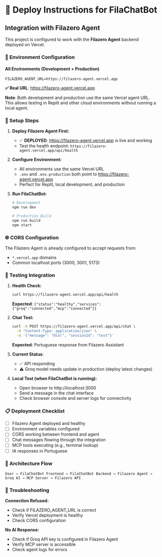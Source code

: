 # 🚀 Deploy Instructions for FilaChatBot

## Integration with Filazero Agent

This project is configured to work with the **Filazero Agent** backend deployed on Vercel.

### 📡 Environment Configuration

#### All Environments (Development + Production)
```env
FILAZERO_AGENT_URL=https://filazero-agent.vercel.app
```
**✅ Real URL**: https://filazero-agent.vercel.app

**Note**: Both development and production use the same Vercel agent URL. This allows testing in Replit and other cloud environments without running a local agent.

### 🔧 Setup Steps

1. **Deploy Filazero Agent First:**
   - ✅ **DEPLOYED**: https://filazero-agent.vercel.app is live and working
   - Test the health endpoint: `https://filazero-agent.vercel.app/api/health`

2. **Configure Environment:**
   - All environments use the same Vercel URL
   - `.env` and `.env.production` both point to https://filazero-agent.vercel.app
   - Perfect for Replit, local development, and production

3. **Run FilaChatBot:**
   ```bash
   # Development
   npm run dev
   
   # Production Build
   npm run build
   npm start
   ```

### 🌐 CORS Configuration

The Filazero Agent is already configured to accept requests from:
- `*.vercel.app` domains
- Common localhost ports (3000, 3001, 5173)

### 🧪 Testing Integration

1. **Health Check:**
   ```bash
   curl https://filazero-agent.vercel.app/api/health
   ```
   **Expected**: `{"status":"healthy","services":{"groq":"connected","mcp":"connected"}}`

2. **Chat Test:**
   ```bash
   curl -X POST https://filazero-agent.vercel.app/api/chat \
     -H "Content-Type: application/json" \
     -d '{"message": "Olá!", "sessionId": "test"}'
   ```
   **Expected**: Portuguese response from Filazero Assistant

3. **Current Status**: 
   - ✅ API responding
   - ⚠️ Groq model needs update in production (deploy latest changes)

3. **Local Test (when FilaChatBot is running):**
   - Open browser to http://localhost:3000
   - Send a message in the chat interface
   - Check browser console and server logs for connectivity

### 📋 Deployment Checklist

- [ ] Filazero Agent deployed and healthy
- [ ] Environment variables configured
- [ ] CORS working between frontend and agent  
- [ ] Chat messages flowing through the integration
- [ ] MCP tools executing (e.g., terminal lookup)
- [ ] IA responses in Portuguese

### 🔄 Architecture Flow

```
User → FilaChatBot Frontend → FilaChatBot Backend → Filazero Agent → Groq AI → MCP Server → Filazero API
```

### 🐛 Troubleshooting

**Connection Refused:**
- Check if FILAZERO_AGENT_URL is correct
- Verify Vercel deployment is healthy
- Check CORS configuration

**No AI Response:**
- Check if Groq API key is configured in Filazero Agent
- Verify MCP server is accessible
- Check agent logs for errors